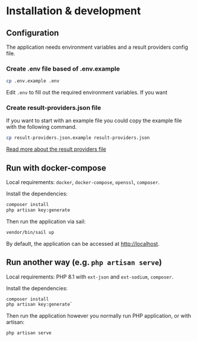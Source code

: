 # Installation & development

## Configuration
The application needs environment variables and a result providers config file.



### Create .env file based of .env.example
```sh
cp .env.example .env
```

Edit `.env` to fill out the required environment variables.
If you want 

### Create result-providers.json file
If you want to start with an example file you could copy the example file with the following command.
```sh
cp result-providers.json.example result-providers.json
```

[Read more about the result providers file](result-providers.md)

## Run with docker-compose

Local requirements: `docker`, `docker-compose`, `openssl`, `composer`.

Install the dependencies:

```sh
composer install
php artisan key:generate
```

Then run the application via sail:
```sh
vendor/bin/sail up
```

By default, the application can be accessed at [http://localhost](http://localhost).

## Run another way (e.g. `php artisan serve`)

Local requirements: PHP 8.1 with `ext-json` and `ext-sodium`, `composer`.

Install the dependencies:

```sh
composer install
php artisan key:generate`
```

Then run the application however you normally run PHP application, or with artisan:

```
php artisan serve
```
